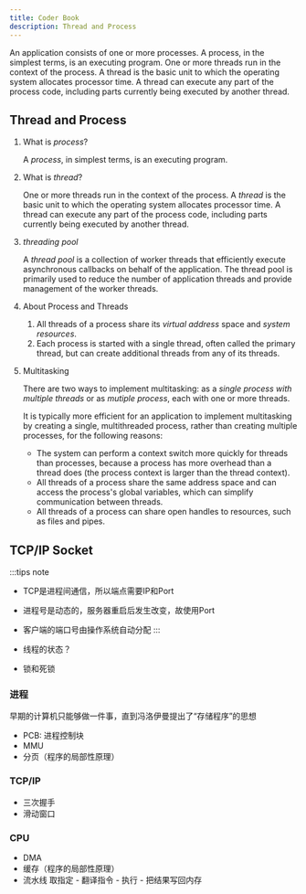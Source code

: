 ```yaml
---
title: Coder Book
description: Thread and Process
---
```


An application consists of one or more processes. A process, in the simplest terms, is an executing program. One or more threads run in the context of the process. A thread is the basic unit to which the operating system allocates processor time. A thread can execute any part of the process code, including parts currently being executed by another thread.
<!-- more -->

## Thread and Process

1. What is *process*?

    A *process*, in simplest terms, is an executing program.

2. What is *thread*?

    One or more threads run in the context of the process. A *thread* is the basic unit to which the operating system allocates processor time. A thread can execute any part of the process code, including parts currently being executed by another thread.

3. *threading pool*

    A *thread pool* is a collection of worker threads that efficiently execute asynchronous callbacks on behalf of the application. The thread pool is primarily used to reduce the number of application threads and provide management of the worker threads.

4. About Process and Threads

    1. All threads of a process share its *virtual address* space and *system resources*.
    2. Each process is started with a single thread, often called the primary thread, but can create additional threads from any of its threads.

5. Multitasking

    There are two ways to implement multitasking: as a *single process with multiple threads* or as *mutiple process*, each with one or more threads.

    It is typically more efficient for an application to implement multitasking by creating a single, multithreaded process, rather than creating multiple processes, for the following reasons:
    - The system can perform a context switch more quickly for threads than processes, because a process has more overhead than a thread does (the process context is larger than the thread context).
    - All threads of a process share the same address space and can access the process's global variables, which can simplify communication between threads.
    - All threads of a process can share open handles to resources, such as files and pipes.

## TCP/IP Socket

:::tips note
- TCP是进程间通信，所以端点需要IP和Port
- 进程号是动态的，服务器重启后发生改变，故使用Port
- 客户端的端口号由操作系统自动分配
:::



- 线程的状态？
- 锁和死锁

### 进程

早期的计算机只能够做一件事，直到冯洛伊曼提出了“存储程序”的思想

- PCB: 进程控制块
- MMU
- 分页（程序的局部性原理）

### TCP/IP

- 三次握手
- 滑动窗口

### CPU

- DMA
- 缓存（程序的局部性原理）
- 流水线
  取指定 - 翻译指令 - 执行 - 把结果写回内存
